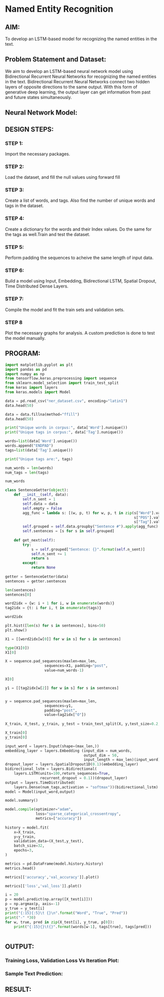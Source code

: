 # Named Entity Recognition

## AIM:

To develop an LSTM-based model for recognizing the named entities in the text.

## Problem Statement and Dataset:
We aim to develop an LSTM-based neural network model using Bidirectional Recurrent Neural Networks for recognizing the named entities in the text. Bidirectional Recurrent Neural Networks connect two hidden layers of opposite directions to the same output. With this form of generative deep learning, the output layer can get information from past and future states simultaneously.
## Neural Network Model:



## DESIGN STEPS:

### STEP 1:
Import the necessary packages.

### STEP 2:
Load the dataset, and fill the null values using forward fill

### STEP 3:
Create a list of words, and tags. Also find the number of unique words and tags in the dataset.

### STEP 4:
Create a dictionary for the words and their Index values. Do the same for the tags as well.Train and test the dataset.

### STEP 5:
Perform padding the sequences to acheive the same length of input data.

### STEP 6:
Build a model using Input, Embedding, Bidirectional LSTM, Spatial Dropout, Time Distributed Dense Layers.

### STEP 7:
Compile the model and fit the train sets and validation sets.

### STEP 8
Plot the necessary graphs for analysis. A custom prediction is done to test the model manually.


## PROGRAM:
```python
import matplotlib.pyplot as plt
import pandas as pd
import numpy as np
from tensorflow.keras.preprocessing import sequence
from sklearn.model_selection import train_test_split
from keras import layers
from keras.models import Model

data = pd.read_csv("ner_dataset.csv", encoding="latin1")
data.head(50)

data = data.fillna(method="ffill")
data.head(50)

print("Unique words in corpus:", data['Word'].nunique())
print("Unique tags in corpus:", data['Tag'].nunique())

words=list(data['Word'].unique())
words.append("ENDPAD")
tags=list(data['Tag'].unique())

print("Unique tags are:", tags)

num_words = len(words)
num_tags = len(tags)

num_words

class SentenceGetter(object):
    def __init__(self, data):
        self.n_sent = 1
        self.data = data
        self.empty = False
        agg_func = lambda s: [(w, p, t) for w, p, t in zip(s["Word"].values.tolist(),
                                                           s["POS"].values.tolist(),
                                                           s["Tag"].values.tolist())]
        self.grouped = self.data.groupby("Sentence #").apply(agg_func)
        self.sentences = [s for s in self.grouped]
    
    def get_next(self):
        try:
            s = self.grouped["Sentence: {}".format(self.n_sent)]
            self.n_sent += 1
            return s
        except:
            return None
            
getter = SentenceGetter(data)
sentences = getter.sentences

len(sentences)
sentences[0]

word2idx = {w: i + 1 for i, w in enumerate(words)}
tag2idx = {t: i for i, t in enumerate(tags)}

word2idx

plt.hist([len(s) for s in sentences], bins=50)
plt.show()

X1 = [[word2idx[w[0]] for w in s] for s in sentences]

type(X1[0])
X1[0]

X = sequence.pad_sequences(maxlen=max_len,
                  sequences=X1, padding="post",
                  value=num_words-1)

X[0]

y1 = [[tag2idx[w[2]] for w in s] for s in sentences]


y = sequence.pad_sequences(maxlen=max_len,
                  sequences=y1,
                  padding="post",
                  value=tag2idx["O"])
                  
X_train, X_test, y_train, y_test = train_test_split(X, y,test_size=0.2, random_state=1)

X_train[0]
y_train[0]

input_word = layers.Input(shape=(max_len,))
embedding_layer = layers.Embedding (input_dim = num_words,
                                    output_dim = 50,
                                    input_length = max_len)(input_word)
dropout_layer = layers.SpatialDropout1D(0.1)(embedding_layer)
bidirectional_lstm = layers.Bidirectional(
    layers.LSTM(units=100,return_sequences=True,
                recurrent_dropout = 0.1))(dropout_layer)
output = layers.TimeDistributed(
    layers.Dense(num_tags,activation = "softmax"))(bidirectional_lstm)
model = Model(input_word,output)                                

model.summary()

model.compile(optimizer="adam",
              loss="sparse_categorical_crossentropy",
              metrics=["accuracy"])
              
history = model.fit(
    x=X_train,
    y=y_train,
    validation_data=(X_test,y_test),
    batch_size=32, 
    epochs=3,
)

metrics = pd.DataFrame(model.history.history)
metrics.head()

metrics[['accuracy','val_accuracy']].plot()

metrics[['loss','val_loss']].plot()

i = 20
p = model.predict(np.array([X_test[i]]))
p = np.argmax(p, axis=-1)
y_true = y_test[i]
print("{:15}{:5}\t {}\n".format("Word", "True", "Pred"))
print("-" *30)
for w, true, pred in zip(X_test[i], y_true, p[0]):
    print("{:15}{}\t{}".format(words[w-1], tags[true], tags[pred]))
     

```


## OUTPUT:

### Training Loss, Validation Loss Vs Iteration Plot:


### Sample Text Prediction:

## RESULT:
